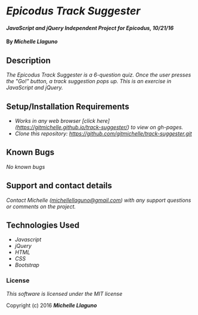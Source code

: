 # _Epicodus Track Suggester_

#### _JavaScript and jQuery Independent Project for Epicodus, 10/21/16_

#### By _**Michelle Llaguno**_

## Description

_The Epicodus Track Suggester is a 6-question quiz. Once the user presses the "Go!" button, a track suggestion pops up. This is an exercise in JavaScript and jQuery._

## Setup/Installation Requirements

* _Works in any web browser [click here] (https://gitmichelle.github.io/track-suggester/) to view on gh-pages._
* _Clone this repository: https://github.com/gitmichelle/track-suggester.git_


## Known Bugs

_No known bugs_

## Support and contact details

_Contact Michelle (michellellaguno@gmail.com) with any support questions or comments on the project._

## Technologies Used

* _Javascript_
* _jQuery_
* _HTML_
* _CSS_
* _Bootstrap_

### License

*This software is licensed under the MIT license*

Copyright (c) 2016 **_Michelle Llaguno_**
